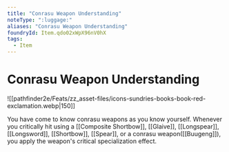 ```yaml
---
title: "Conrasu Weapon Understanding"
noteType: ":luggage:"
aliases: "Conrasu Weapon Understanding"
foundryId: Item.qdo02xWpX96nV0hX
tags:
  - Item
---
```


# Conrasu Weapon Understanding
![[pathfinder2e/Feats/zz_asset-files/icons-sundries-books-book-red-exclamation.webp|150]]

You have come to know conrasu weapons as you know yourself. Whenever you critically hit using a [[Composite Shortbow]], [[Glaive]], [[Longspear]], [[Longsword]], [[Shortbow]], [[Spear]], or a conrasu weapon([[Buugeng]]), you apply the weapon's critical specialization effect.
